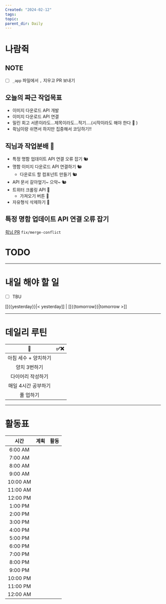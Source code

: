 ```yaml
---
Created: "2024-02-12"
tags: 
topic: 
parent_dir: Daily
---
```

# 나람쥑
## NOTE
- [ ] `_app` 파일에서 `,` 지우고 PR 보내기
## 오늘의 짜근 작업목표
- 이미지 다운로드 API 개발
- 이미지 다운로드 API 연결
- 밀린 회고 서론이라도...제목이라도...적기....(시작이라도 해야 한다 🫠 )
- 쥑님이랑 쉬면서 하지만 집중해서 코딩하기!!
## 직님과 작업분배 🤔
- 특정 명함 업데이트 API 연결 오류 잡기 🐿️
- 명함 이미지 다운로드 API 연결하기 🐿️
	- 다운로드 할 컴포넌트 만들기 🐿️
- API 문서 갈아엎기~ 으악~ 🐿️
- 트위터 크롤링 API 🐹
	- 가져오기 버튼 🐹
- 자유형식 삭제하기 🐹
## 특정 명함 업데이트 API 연결 오류 잡기
[쥑님 PR](https://github.com/ramgee-zzik-nabi/application/pull/19)
`fix/merge-conflict`

# TODO

----
# 내일 해야 할 일
- [ ] TBU 
  
[[{{yesterday}}|< yesterday]] | [[{{tomorrow}}|tomorrow >]]  
  
---  
# 데일리 루틴
|         🐣          | ✅❌    |
|:-------------------:|:---:|
|    아침 세수 + 양치하기    |     |
|    양치 3번하기     |     |
|  다이어리 작성하기  |     |
| 매일 4시간 공부하기 |     |
|      풀 업하기      |     |

----
# 활동표
|   시간   | 계획 | 활동 |
|:--------:|:----:| ---- |
| 6:00 AM  |      |      |
| 7:00 AM  |      |      |
| 8:00 AM  |      |      |
| 9:00 AM  |      |      |
| 10:00 AM |      |      |
| 11:00 AM |      |      |
| 12:00 PM |      |      |
| 1:00 PM  |      |      |
| 2:00 PM  |      |      |
| 3:00 PM  |      |      |
| 4:00 PM  |      |      |
| 5:00 PM  |      |      |
| 6:00 PM  |      |      |
| 7:00 PM  |      |      |
| 8:00 PM  |      |      |
| 9:00 PM  |      |      |
| 10:00 PM |      |      |
| 11:00 PM |      |      |
| 12:00 AM |      |      |
